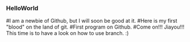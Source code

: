 ### HelloWorld
#I am a newbie of Github, but I will soon be good at it. 
#Here is my first "blood" on the land of git.
#First program on Github.
#Come on!!! Jiayou!!!
This time is to have a look on how to use branch.
:) 
